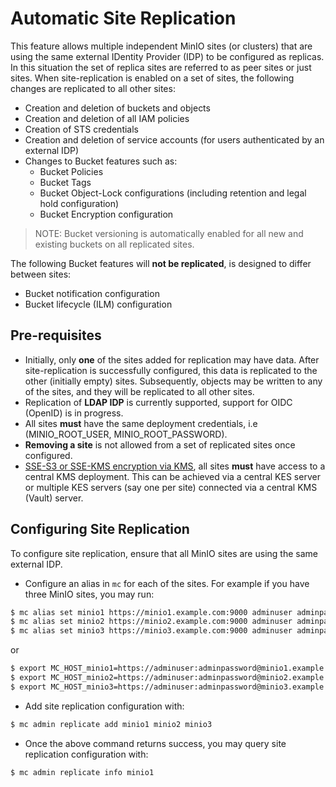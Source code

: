 # Automatic Site Replication
This feature allows multiple independent MinIO sites (or clusters) that are using the same external IDentity Provider (IDP) to be configured as replicas. In this situation the set of replica sites are referred to as peer sites or just sites. When site-replication is enabled on a set of sites, the following changes are replicated to all other sites:

- Creation and deletion of buckets and objects
- Creation and deletion of all IAM policies
- Creation of STS credentials
- Creation and deletion of service accounts (for users authenticated by an external IDP)
- Changes to Bucket features such as:
  - Bucket Policies
  - Bucket Tags
  - Bucket Object-Lock configurations (including retention and legal hold configuration)
  - Bucket Encryption configuration

> NOTE: Bucket versioning is automatically enabled for all new and existing buckets on all replicated sites.

The following Bucket features will **not be replicated**, is designed to differ between sites:

- Bucket notification configuration
- Bucket lifecycle (ILM) configuration

## Pre-requisites

- Initially, only **one** of the sites added for replication may have data. After site-replication is successfully configured, this data is replicated to the other (initially empty) sites. Subsequently, objects may be written to any of the sites, and they will be replicated to all other sites.
- Replication of **LDAP IDP** is currently supported, support for OIDC (OpenID) is in progress.
- All sites **must** have the same deployment credentials, i.e (MINIO_ROOT_USER, MINIO_ROOT_PASSWORD).
- **Removing a site** is not allowed from a set of replicated sites once configured.
- [SSE-S3 or SSE-KMS encryption via KMS](https://docs.min.io/docs/minio-kms-quickstart-guide.html "MinIO KMS Guide"), all sites **must**  have access to a central KMS deployment. This can be achieved via a central KES server or multiple KES servers (say one per site) connected via a central KMS (Vault) server.

## Configuring Site Replication
To configure site replication, ensure that all MinIO sites are using the same external IDP.

- Configure an alias in `mc` for each of the sites. For example if you have three MinIO sites, you may run:

```sh
$ mc alias set minio1 https://minio1.example.com:9000 adminuser adminpassword
$ mc alias set minio2 https://minio2.example.com:9000 adminuser adminpassword
$ mc alias set minio3 https://minio3.example.com:9000 adminuser adminpassword
```

or

```sh
$ export MC_HOST_minio1=https://adminuser:adminpassword@minio1.example.com
$ export MC_HOST_minio2=https://adminuser:adminpassword@minio2.example.com
$ export MC_HOST_minio3=https://adminuser:adminpassword@minio3.example.com
```

- Add site replication configuration with:

```sh
$ mc admin replicate add minio1 minio2 minio3
```

- Once the above command returns success, you may query site replication configuration with:

```sh
$ mc admin replicate info minio1
```
